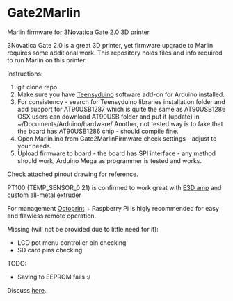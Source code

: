 # Gate2Marlin
Marlin firmware for 3Novatica Gate 2.0 3D printer

3Novatica Gate 2.0 is a great 3D printer, yet firmware upgrade to Marlin requires some additional work.
This repository holds files and info required to run Marlin on this printer.

Instructions:

1. git clone repo.
2. Make sure you have <a href="https://www.pjrc.com/teensy/td_download.html" target=_blank>Teensyduino</a> software add-on for Arduino installed.
3. For consistency - search for Teensyduino libraries installation folder and add support for AT90USB1287 which is quite the same as AT90USB1286
	OSX users can download AT90USB folder and put it (update) in ~/Documents/Arduino/hardware/
	Another, not tested way is to fake that the board has AT90USB1286 chip - should compile fine.
4. Open Marlin.ino from Gate2MarlinFirmware check settings - adjust to your needs.
5. Upload firmware to board - the board has SPI interface - any method should work, Arduino Mega as programmer is tested and works.

Check attached pinout drawing for reference.

PT100 (TEMP_SENSOR_0 21) is confirmed to work great with <a href="https://e3d-online.com/v6-pt100-sensor-kit" target=_blank>E3D amp</a> and custom all-metal extruder

For management <a href="https://octoprint.org/" target=_blank>Octoprint</a> + Raspberry Pi is higly recommended for easy and flawless remote operation.

Missing (will not be provided due to little need for it):
- LCD pot menu controller pin checking
- SD card pins checking

TODO:
- Saving to EEPROM fails :/

Discuss <a href="http://fabrykator.pl/board/viewtopic.php?f=12&t=1767" target=_blank>here</a>.